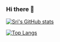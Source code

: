 ### Hi there 👋

[![Sri's GitHub stats](https://github-readme-stats.vercel.app/api?username=srivatsa-rao&count_private=true&show_icons=true&hide=stars)](https://github.com/anuraghazra/github-readme-stats)

[![Top Langs](https://github-readme-stats.vercel.app/api/top-langs/?username=srivatsa-rao&layout=compact)](https://github.com/anuraghazra/github-readme-stats)
